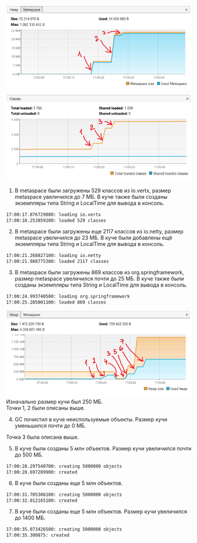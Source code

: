 ![img.png](metaspace.png)  

![img.png](classes.png)  

1) В metaspace были загружены 529 классов из io.vertx, размер metaspace увеличился до 7 МБ. 
   В куче также были созданы экземпляры типа String и LocalTime для вывода в консоль.  
```
17:00:17.876729800: loading io.vertx 
17:00:18.253859200: loaded 529 classes
```
2) В metaspace были загружены еще 2117 классов из io.netty, размер metaspace увеличился до 23 МБ. 
   В куче были добавлены ещё экземпляры типа String и LocalTime для вывода в консоль.
```
17:00:21.268827100: loading io.netty  
17:00:21.988775300: loaded 2117 classes
```
3) В metaspace были загружены 869 классов из org.springframework, размер metaspace увеличился почти до 25 МБ.
   В куче также были созданы экземпляры типа String и LocalTime для вывода в консоль.
```
17:00:24.993740500: loading org.springframework
17:00:25.285001100: loaded 869 classes
```

![img.png](heap.png)  
Изначально размер кучи был 250 МБ.  
Точки 1, 2 были описаны выше.  

4) GC почистил в куче неиспользуемые объекты. Размер кучи уменьшился почти до 0 МБ.    

Точка 3 была описана выше.  

5) В куче были созданы 5 млн объектов. Размер кучи увеличился почти до 500 МБ.
```
17:00:28.297540700: creating 5000000 objects
17:00:28.697289900: created
```
6) В куче были созданы еще 5 млн объектов.
```
17:00:31.705306100: creating 5000000 objects
17:00:32.012165100: created
```
7) В куче были созданы еще 5 млн объектов. Размер кучи увеличился до 1400 МБ.
```
17:00:35.073426500: creating 5000000 objects
17:00:35.300875: created
```